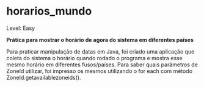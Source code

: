 # horarios_mundo

Level: Easy

**Prática para mostrar o horário de agora do sistema em diferentes países**

Para praticar manipulação de datas em Java, foi criado uma aplicação que coleta do sistema o horário quando rodado o programa e mostra esse mesmo horário em diferentes fusos/países. Para saber quais parâmetros de ZoneId utilizar, foi impresso os mesmos utilizando o for each com método ZoneId.getavailablezoneids(). 
